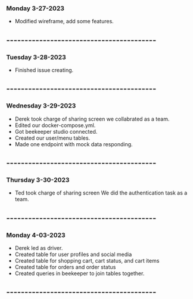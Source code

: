 ### Monday 3-27-2023
* Modified wireframe, add some features.
## -----------------------------------------

### Tuesday 3-28-2023
* Finished issue creating.
## -----------------------------------------

### Wednesday 3-29-2023
* Derek took charge of sharing screen we collabrated as a team.
* Edited our docker-compose.yml.
* Got beekeeper studio connected.
* Created our user/menu tables.
* Made one endpoint with mock data responding.
## -----------------------------------------

### Thursday 3-30-2023
* Ted took charge of sharing screen We did the authentication task as a team.
## -----------------------------------------


### Monday 4-03-2023
* Derek led as driver.
* Created table for user profiles and social media
* Created table for shopping cart, cart status, and cart items
* Created table for orders and order status
* Created queries in beekeeper to join tables together.
## -----------------------------------------
